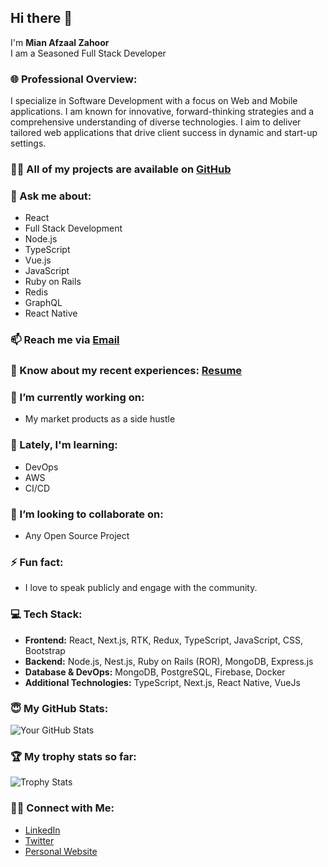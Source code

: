 ## Hi there 👋

I'm **Mian Afzaal Zahoor**  
I am a Seasoned Full Stack Developer

### 🌐 Professional Overview:
I specialize in Software Development with a focus on Web and Mobile applications. I am known for innovative, forward-thinking strategies and a comprehensive understanding of diverse technologies. I aim to deliver tailored web applications that drive client success in dynamic and start-up settings.

### 👨‍💻 All of my projects are available on [GitHub](https://github.com/MianAfzaalZahoor99)

### 💬 Ask me about:
- React
- Full Stack Development
- Node.js
- TypeScript
- Vue.js
- JavaScript
- Ruby on Rails
- Redis
- GraphQL
- React Native

### 📫 Reach me via [Email](mailto:mianafzaalzahoor@gmail.com)

### 📄 Know about my recent experiences: [Resume](https://linktr.ee/MianAfzaalZahoor)

### 🔭 I’m currently working on:
- My market products as a side hustle

### 🌱 Lately, I'm learning:
- DevOps
- AWS
- CI/CD

### 👯 I’m looking to collaborate on:
- Any Open Source Project

### ⚡ Fun fact:
- I love to speak publicly and engage with the community.

### 💻 Tech Stack:
- **Frontend:** React, Next.js, RTK, Redux, TypeScript, JavaScript, CSS, Bootstrap
- **Backend:** Node.js, Nest.js, Ruby on Rails (ROR), MongoDB, Express.js
- **Database & DevOps:** MongoDB, PostgreSQL, Firebase, Docker
- **Additional Technologies:** TypeScript, Next.js, React Native, VueJs

### 😇 My GitHub Stats:
![Your GitHub Stats](https://github-readme-stats.vercel.app/api?username=MianAfzaalZahoor99&show_icons=true&theme=radical)

### 🏆 My trophy stats so far:
![Trophy Stats](https://github-profile-trophy.vercel.app/?username=MianAfzaalZahoor99&theme=radical)

### 🤝🏻 Connect with Me:
- [LinkedIn](https://www.linkedin.com/in/mian-afzaal-zahoor/)
- [Twitter](https://twitter.com/mian786001)
- [Personal Website](linktr.ee/MianAfzaalZahoor)
